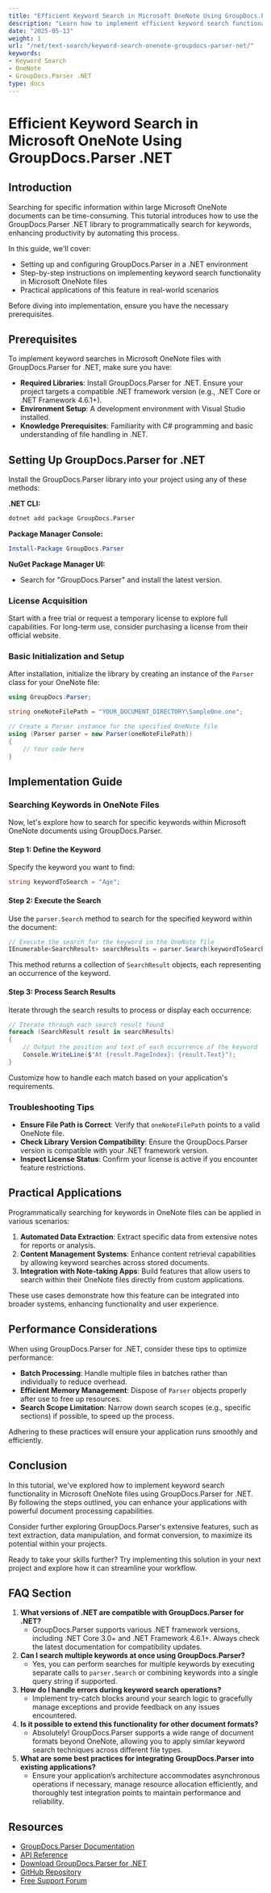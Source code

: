 ```yaml
---
title: "Efficient Keyword Search in Microsoft OneNote Using GroupDocs.Parser .NET"
description: "Learn how to implement efficient keyword search functionality in Microsoft OneNote files using the powerful GroupDocs.Parser .NET library."
date: "2025-05-13"
weight: 1
url: "/net/text-search/keyword-search-onenote-groupdocs-parser-net/"
keywords:
- Keyword Search
- OneNote
- GroupDocs.Parser .NET
type: docs
---
```

# Efficient Keyword Search in Microsoft OneNote Using GroupDocs.Parser .NET

## Introduction

Searching for specific information within large Microsoft OneNote documents can be time-consuming. This tutorial introduces how to use the GroupDocs.Parser .NET library to programmatically search for keywords, enhancing productivity by automating this process.

In this guide, we'll cover:
- Setting up and configuring GroupDocs.Parser in a .NET environment
- Step-by-step instructions on implementing keyword search functionality in Microsoft OneNote files
- Practical applications of this feature in real-world scenarios

Before diving into implementation, ensure you have the necessary prerequisites.

## Prerequisites

To implement keyword searches in Microsoft OneNote files with GroupDocs.Parser for .NET, make sure you have:
- **Required Libraries**: Install GroupDocs.Parser for .NET. Ensure your project targets a compatible .NET framework version (e.g., .NET Core or .NET Framework 4.6.1+).
- **Environment Setup**: A development environment with Visual Studio installed.
- **Knowledge Prerequisites**: Familiarity with C# programming and basic understanding of file handling in .NET.

## Setting Up GroupDocs.Parser for .NET

Install the GroupDocs.Parser library into your project using any of these methods:

**.NET CLI:**
```bash
dotnet add package GroupDocs.Parser
```

**Package Manager Console:**
```powershell
Install-Package GroupDocs.Parser
```

**NuGet Package Manager UI:**
- Search for "GroupDocs.Parser" and install the latest version.

### License Acquisition

Start with a free trial or request a temporary license to explore full capabilities. For long-term use, consider purchasing a license from their official website.

### Basic Initialization and Setup

After installation, initialize the library by creating an instance of the `Parser` class for your OneNote file:

```csharp
using GroupDocs.Parser;

string oneNoteFilePath = "YOUR_DOCUMENT_DIRECTORY\SampleOne.one";

// Create a Parser instance for the specified OneNote file
using (Parser parser = new Parser(oneNoteFilePath))
{
    // Your code here
}
```

## Implementation Guide

### Searching Keywords in OneNote Files

Now, let's explore how to search for specific keywords within Microsoft OneNote documents using GroupDocs.Parser.

#### Step 1: Define the Keyword

Specify the keyword you want to find:

```csharp
string keywordToSearch = "Age";
```

#### Step 2: Execute the Search

Use the `parser.Search` method to search for the specified keyword within the document:

```csharp
// Execute the search for the keyword in the OneNote file
IEnumerable<SearchResult> searchResults = parser.Search(keywordToSearch);
```

This method returns a collection of `SearchResult` objects, each representing an occurrence of the keyword.

#### Step 3: Process Search Results

Iterate through the search results to process or display each occurrence:

```csharp
// Iterate through each search result found
foreach (SearchResult result in searchResults)
{
    // Output the position and text of each occurrence of the keyword
    Console.WriteLine($"At {result.PageIndex}: {result.Text}");
}
```

Customize how to handle each match based on your application's requirements.

### Troubleshooting Tips

- **Ensure File Path is Correct**: Verify that `oneNoteFilePath` points to a valid OneNote file.
- **Check Library Version Compatibility**: Ensure the GroupDocs.Parser version is compatible with your .NET framework version.
- **Inspect License Status**: Confirm your license is active if you encounter feature restrictions.

## Practical Applications

Programmatically searching for keywords in OneNote files can be applied in various scenarios:
1. **Automated Data Extraction**: Extract specific data from extensive notes for reports or analysis.
2. **Content Management Systems**: Enhance content retrieval capabilities by allowing keyword searches across stored documents.
3. **Integration with Note-taking Apps**: Build features that allow users to search within their OneNote files directly from custom applications.

These use cases demonstrate how this feature can be integrated into broader systems, enhancing functionality and user experience.

## Performance Considerations

When using GroupDocs.Parser for .NET, consider these tips to optimize performance:
- **Batch Processing**: Handle multiple files in batches rather than individually to reduce overhead.
- **Efficient Memory Management**: Dispose of `Parser` objects properly after use to free up resources.
- **Search Scope Limitation**: Narrow down search scopes (e.g., specific sections) if possible, to speed up the process.

Adhering to these practices will ensure your application runs smoothly and efficiently.

## Conclusion

In this tutorial, we've explored how to implement keyword search functionality in Microsoft OneNote files using GroupDocs.Parser for .NET. By following the steps outlined, you can enhance your applications with powerful document processing capabilities.

Consider further exploring GroupDocs.Parser's extensive features, such as text extraction, data manipulation, and format conversion, to maximize its potential within your projects.

Ready to take your skills further? Try implementing this solution in your next project and explore how it can streamline your workflow.

## FAQ Section

1. **What versions of .NET are compatible with GroupDocs.Parser for .NET?**
   - GroupDocs.Parser supports various .NET framework versions, including .NET Core 3.0+ and .NET Framework 4.6.1+. Always check the latest documentation for compatibility updates.
2. **Can I search multiple keywords at once using GroupDocs.Parser?**
   - Yes, you can perform searches for multiple keywords by executing separate calls to `parser.Search` or combining keywords into a single query string if supported.
3. **How do I handle errors during keyword search operations?**
   - Implement try-catch blocks around your search logic to gracefully manage exceptions and provide feedback on any issues encountered.
4. **Is it possible to extend this functionality for other document formats?**
   - Absolutely! GroupDocs.Parser supports a wide range of document formats beyond OneNote, allowing you to apply similar keyword search techniques across different file types.
5. **What are some best practices for integrating GroupDocs.Parser into existing applications?**
   - Ensure your application’s architecture accommodates asynchronous operations if necessary, manage resource allocation efficiently, and thoroughly test integration points to maintain performance and reliability.

## Resources
- [GroupDocs.Parser Documentation](https://docs.groupdocs.com/parser/net/)
- [API Reference](https://reference.groupdocs.com/parser/net)
- [Download GroupDocs.Parser for .NET](https://releases.groupdocs.com/parser/net/)
- [GitHub Repository](https://github.com/groupdocs-parser/GroupDocs.Parser-for-.NET)
- [Free Support Forum](https://forum)
